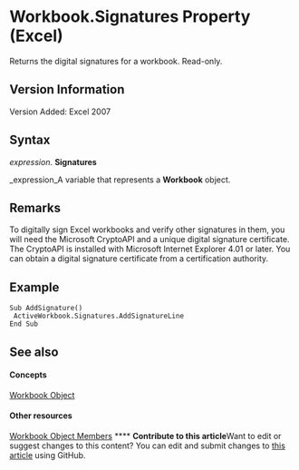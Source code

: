 
# Workbook.Signatures Property (Excel)

Returns the digital signatures for a workbook. Read-only.


## Version Information

Version Added: Excel 2007 


## Syntax

 _expression_. **Signatures**

 _expression_A variable that represents a  **Workbook** object.


## Remarks

To digitally sign Excel workbooks and verify other signatures in them, you will need the Microsoft CryptoAPI and a unique digital signature certificate. The CryptoAPI is installed with Microsoft Internet Explorer 4.01 or later. You can obtain a digital signature certificate from a certification authority.


## Example


```
Sub AddSignature() 
 ActiveWorkbook.Signatures.AddSignatureLine 
End Sub
```


## See also


#### Concepts


 [Workbook Object](8c00aa60-c974-eed3-0812-3c9625eb0d4c.md)
#### Other resources


 [Workbook Object Members](dce102a3-25de-3ff4-2ce5-bc56e08baca7.md)
****   **Contribute to this article**Want to edit or suggest changes to this content? You can edit and submit changes to  [this article](https://github.com/jhershey00/VBA_Excel_Test/OpenXMLCon/articles/b45f8036-c2d7-6113-e95c-ff78ee6a1f46.md) using GitHub.


